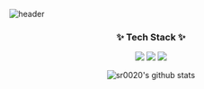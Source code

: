 ![header](https://capsule-render.vercel.app/api?type=waving&color=50bcdf&height=250&section=header&text=YJ&fontSize=75)

<center>

### <center> <b>✨ Tech Stack ✨</b> </center>
<!-- #### <center> <b>[ used as the main ]</b> </center> -->
<a href="클릭시 이동할 링크" target="_blank"><img src="https://img.shields.io/badge/Javascript-F7DF1E?style=flat-square&logo=javascript&logoColor=black"/></a>
<a href="클릭시 이동할 링크" target="_blank"><img src="https://img.shields.io/badge/HTML-E34F26?style=flat-square&logo=html5&logoColor=black"/></a>
<a href="클릭시 이동할 링크" target="_blank"><img src="https://img.shields.io/badge/CSS-1572B6?style=flat-square&logo=css3&logoColor=black"/></a>

![sr0020's github stats](https://github-readme-stats.vercel.app/api?username=sr0020&show_icons=true)

</center>

<!-- <img src="https://img.shields.io/badge/Javascript-F7DF1E?style=for-the-badge&logo=javascript&logoColor=black">
<img src="https://img.shields.io/badge/HTML-E34F26?style=for-the-badge&logo=html5&logoColor=black">
<img src="https://img.shields.io/badge/CSS-1572B6?style=for-the-badge&logo=css3&logoColor=black"> -->